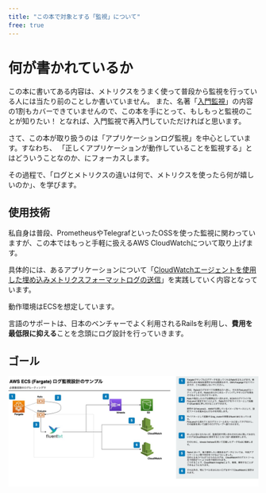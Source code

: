 ```yaml
---
title: "この本で対象とする「監視」について"
free: true
---
```

# 何が書かれているか
この本に書いてある内容は、メトリクスをうまく使って普段から監視を行っている人には当たり前のことしか書いていません。
また、名著「[入門監視](https://amzn.to/3C8m4Sn)」の内容の1割もカバーできていませんので、この本を手にとって、もしもっと監視のことが知りたい！ となれば、入門監視で再入門していただければと思います。

さて、この本が取り扱うのは「アプリケーションログ監視」を中心としています。すなわち、
「正しくアプリケーションが動作していることを監視する」とはどういうことなのか、にフォーカスします。

その過程で、「ログとメトリクスの違いは何で、メトリクスを使ったら何が嬉しいのか」、を学びます。

## 使用技術
私自身は普段、PrometheusやTelegrafといったOSSを使った監視に関わっていますが、この本ではもっと手軽に扱えるAWS CloudWatchについて取り上げます。

具体的には、あるアプリケーションについて「[CloudWatchエージェントを使用した埋め込みメトリクスフォーマットログの送信](https://docs.aws.amazon.com/ja_jp/AmazonCloudWatch/latest/monitoring/CloudWatch_Embedded_Metric_Format_Generation_CloudWatch_Agent.html)」を実践していく内容となっています。

動作環境はECSを想定しています。

言語のサポートは、日本のベンチャーでよく利用されるRailsを利用し、**費用を最低限に抑える**ことを念頭にログ設計を行っていきます。

## ゴール
![](/images/metrics/metric-sample.jpg)
